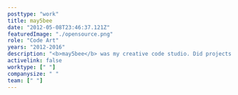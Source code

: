 ```yaml
---
posttype: "work"
title: may5bee
date: "2012-05-08T23:46:37.121Z"
featuredImage: "./opensource.png"
role: "Code Art"
years: "2012-2016"
description: "<b>may5bee</b> was my creative code studio. Did projects for clients like Ithaca Sciencenter and AngelList, got featured in Popular Science, PBS, and Aol News.<br><br><a class='brandcolor' href='https://may5bee.github.io/sandbox'><span class='brandbutton'>Check it out</span></a>"
activelink: false
worktype: [" "]
companysize: " "
team: [" "]
---
```

